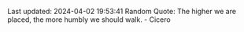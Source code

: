 Last updated: 2024-04-02 19:53:41
Random Quote: The higher we are placed, the more humbly we should walk. - Cicero